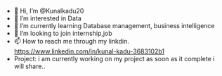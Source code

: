- 👋 Hi, I’m @Kunalkadu20
- 👀 I’m interested in Data 
- 🌱 I’m currently learning Database management, business intelligence 
- 💞️ I’m looking to join internship,job 
- 📫 How to reach me through my linkdin. https://www.linkedin.com/in/kunal-kadu-3683102b1
- Project: i am currently working on my project as soon as it complete i will share..

<!---
Kunalkadu20/Kunalkadu20 is a ✨ special ✨ repository because its `README.md` (this file) appears on your GitHub profile.
You can click the Preview link to take a look at your changes.
--->
